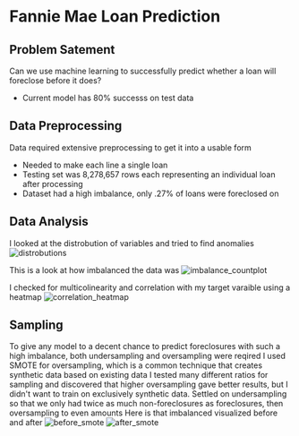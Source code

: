 # Fannie Mae Loan Prediction

## Problem Satement

Can we use machine learning to successfully predict whether a loan will foreclose before it does?
 * Current model has 80% successs on test data

## Data Preprocessing

Data required extensive preprocessing to get it into a usable form
 * Needed to make each line a single loan
 * Testing set was 8,278,657 rows each representing an individual loan after processing
 * Dataset had a high imbalance, only .27% of loans were foreclosed on

## Data Analysis

I looked at the distrobution of variables and tried to find anomalies
![distrobutions](https://user-images.githubusercontent.com/84877574/126810531-443b55d6-0b02-41d9-8a17-23e524c991b7.png)


This is a look at how imbalanced the data was
![imbalance_countplot](https://user-images.githubusercontent.com/84877574/126810405-bf91bc88-fce5-4753-b93a-92f56302526f.png)

I checked for multicolinearity and correlation with my target varaible using a heatmap
![correlation_heatmap](https://user-images.githubusercontent.com/84877574/126810977-8a56d028-698a-4d3e-a940-e0af0c2fb436.png)

## Sampling

To give any model to a decent chance to predict foreclosures with such a high imbalance, both undersampling and oversampling were reqired
I used SMOTE for oversampling, which is a common technique that creates synthetic data based on existing data
I tested many different ratios for sampling and discovered that higher oversampling gave better results, but I didn't want to train on exclusively synthetic data.
Settled on undersampling so that we only had twice as much non-foreclosures as foreclosures, then oversampling to even amounts
Here is that imbalanced visualized before and after
![before_smote](https://user-images.githubusercontent.com/84877574/126812784-d4d9dd49-1a93-44d7-a9cb-92b3be812d59.png)
![after_smote](https://user-images.githubusercontent.com/84877574/126812796-fe79184c-753a-4e81-b881-090907e12958.png)

